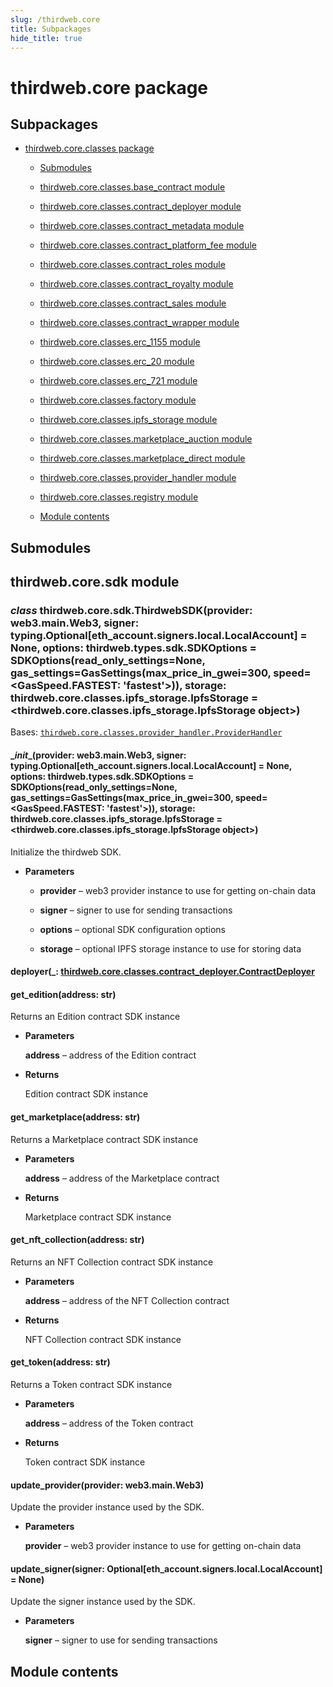 ```yaml
---
slug: /thirdweb.core
title: Subpackages
hide_title: true
---
```

# thirdweb.core package

## Subpackages


* [thirdweb.core.classes package](thirdweb.core.classes.md)


    * [Submodules](thirdweb.core.classes.md#submodules)


    * [thirdweb.core.classes.base_contract module](thirdweb.core.classes.md#module-thirdweb.core.classes.base_contract)


    * [thirdweb.core.classes.contract_deployer module](thirdweb.core.classes.md#module-thirdweb.core.classes.contract_deployer)


    * [thirdweb.core.classes.contract_metadata module](thirdweb.core.classes.md#module-thirdweb.core.classes.contract_metadata)


    * [thirdweb.core.classes.contract_platform_fee module](thirdweb.core.classes.md#module-thirdweb.core.classes.contract_platform_fee)


    * [thirdweb.core.classes.contract_roles module](thirdweb.core.classes.md#module-thirdweb.core.classes.contract_roles)


    * [thirdweb.core.classes.contract_royalty module](thirdweb.core.classes.md#module-thirdweb.core.classes.contract_royalty)


    * [thirdweb.core.classes.contract_sales module](thirdweb.core.classes.md#module-thirdweb.core.classes.contract_sales)


    * [thirdweb.core.classes.contract_wrapper module](thirdweb.core.classes.md#module-thirdweb.core.classes.contract_wrapper)


    * [thirdweb.core.classes.erc_1155 module](thirdweb.core.classes.md#module-thirdweb.core.classes.erc_1155)


    * [thirdweb.core.classes.erc_20 module](thirdweb.core.classes.md#module-thirdweb.core.classes.erc_20)


    * [thirdweb.core.classes.erc_721 module](thirdweb.core.classes.md#module-thirdweb.core.classes.erc_721)


    * [thirdweb.core.classes.factory module](thirdweb.core.classes.md#module-thirdweb.core.classes.factory)


    * [thirdweb.core.classes.ipfs_storage module](thirdweb.core.classes.md#module-thirdweb.core.classes.ipfs_storage)


    * [thirdweb.core.classes.marketplace_auction module](thirdweb.core.classes.md#module-thirdweb.core.classes.marketplace_auction)


    * [thirdweb.core.classes.marketplace_direct module](thirdweb.core.classes.md#module-thirdweb.core.classes.marketplace_direct)


    * [thirdweb.core.classes.provider_handler module](thirdweb.core.classes.md#module-thirdweb.core.classes.provider_handler)


    * [thirdweb.core.classes.registry module](thirdweb.core.classes.md#module-thirdweb.core.classes.registry)


    * [Module contents](thirdweb.core.classes.md#module-thirdweb.core.classes)


## Submodules

## thirdweb.core.sdk module


### _class_ thirdweb.core.sdk.ThirdwebSDK(provider: web3.main.Web3, signer: typing.Optional[eth_account.signers.local.LocalAccount] = None, options: thirdweb.types.sdk.SDKOptions = SDKOptions(read_only_settings=None, gas_settings=GasSettings(max_price_in_gwei=300, speed=<GasSpeed.FASTEST: 'fastest'>)), storage: thirdweb.core.classes.ipfs_storage.IpfsStorage = <thirdweb.core.classes.ipfs_storage.IpfsStorage object>)
Bases: [`thirdweb.core.classes.provider_handler.ProviderHandler`](thirdweb.core.classes.md#thirdweb.core.classes.provider_handler.ProviderHandler)


#### \__init__(provider: web3.main.Web3, signer: typing.Optional[eth_account.signers.local.LocalAccount] = None, options: thirdweb.types.sdk.SDKOptions = SDKOptions(read_only_settings=None, gas_settings=GasSettings(max_price_in_gwei=300, speed=<GasSpeed.FASTEST: 'fastest'>)), storage: thirdweb.core.classes.ipfs_storage.IpfsStorage = <thirdweb.core.classes.ipfs_storage.IpfsStorage object>)
Initialize the thirdweb SDK.


* **Parameters**

    
    * **provider** – web3 provider instance to use for getting on-chain data


    * **signer** – signer to use for sending transactions


    * **options** – optional SDK configuration options


    * **storage** – optional IPFS storage instance to use for storing data



#### deployer(_: [thirdweb.core.classes.contract_deployer.ContractDeployer](thirdweb.core.classes.md#thirdweb.core.classes.contract_deployer.ContractDeployer_ )

#### get_edition(address: str)
Returns an Edition contract SDK instance


* **Parameters**

    **address** – address of the Edition contract



* **Returns**

    Edition contract SDK instance



#### get_marketplace(address: str)
Returns a Marketplace contract SDK instance


* **Parameters**

    **address** – address of the Marketplace contract



* **Returns**

    Marketplace contract SDK instance



#### get_nft_collection(address: str)
Returns an NFT Collection contract SDK instance


* **Parameters**

    **address** – address of the NFT Collection contract



* **Returns**

    NFT Collection contract SDK instance



#### get_token(address: str)
Returns a Token contract SDK instance


* **Parameters**

    **address** – address of the Token contract



* **Returns**

    Token contract SDK instance



#### update_provider(provider: web3.main.Web3)
Update the provider instance used by the SDK.


* **Parameters**

    **provider** – web3 provider instance to use for getting on-chain data



#### update_signer(signer: Optional[eth_account.signers.local.LocalAccount] = None)
Update the signer instance used by the SDK.


* **Parameters**

    **signer** – signer to use for sending transactions


## Module contents